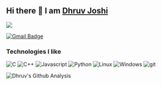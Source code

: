## Hi there 👋 I am [Dhruv Joshi](..)
<img src="https://komarev.com/ghpvc/?username=dhruv18MA" />


[![Gmail Badge](https://img.shields.io/badge/-dhruvjoshi43@gmail.com-red?style=flat-pill&logo=Gmail&logoColor=white&link=mailto:dhruvjoshi43@gmail.com)](mailto:dhruvjoshi43@gmail.com)



<h3>Technologies I like</h3>
<p>
  <img alt="C" src="https://img.shields.io/badge/-blue?style=flat-pill&logo=c&logoColor=white" />
  <img alt="C++" src="https://img.shields.io/badge/++-darkblue?style=flat-pill&logo=C&logoColor=white" />
  <img alt="Javascript" src="https://img.shields.io/badge/-Javascript-000?style=flat-pill&logo=javascript&logo_color=000000" />
  <img alt="Python" src="https://img.shields.io/badge/-Python-3776AB?style=flat-pill&logo=Python&logoColor=white" />
  <img alt="Linux" src="https://img.shields.io/badge/-Linux-FCC624?style=flat-pill&logo=Linux&logoColor=black" />
  <img alt="Windows" src="https://img.shields.io/badge/-Windows-0174cd?style=flat-pill&logo=windows&logoColor=white" />
  <img alt="git" src="https://img.shields.io/badge/-Git-F05032?style=flat-pill&logo=git&logoColor=white" />
</p>


![Dhruv's Github Analysis](https://github-readme-stats.vercel.app/api?username=dhruv18MA&hide_title=true&show_owner=true&show_icons=true&hide_border=true&theme=dark)
